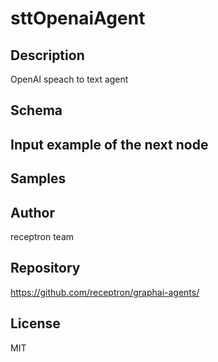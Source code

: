 # sttOpenaiAgent

## Description

OpenAI speach to text agent

## Schema



## Input example of the next node



## Samples



## Author

receptron team

## Repository

https://github.com/receptron/graphai-agents/

## License

MIT

